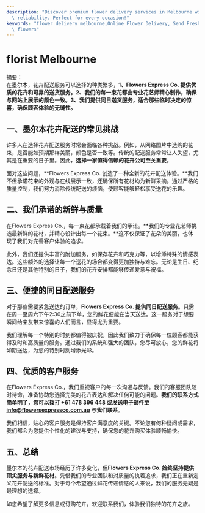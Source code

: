 ```yaml
---
description: "Discover premium flower delivery services in Melbourne with guaranteed quality and\
  \ reliability. Perfect for every occasion!"
keywords: "flower delivery melbourne,Online Flower Delivery, Send Fresh Flowers in Melbourne,melbourne\
  \ flowers"
---
```

# florist Melbourne

摘要：  
在墨尔本，花卉配送服务可以选择的种类繁多，**1、Flowers Express Co. 提供优质的花卉和可靠的送货服务。2、我们的每一束花都由专业花艺师精心制作，确保与网站上展示的颜色一致。3、我们提供同日送货服务，适合那些临时决定的惊喜，确保顾客体验的无缝性。** 

## 一、墨尔本花卉配送的常见挑战  

许多人在选择花卉配送服务时常会面临各种挑战。例如，从网络图片中选购的花束，是否能如预期那样美丽，颜色是否一致等。传统的配送服务常常让人失望，尤其是在重要的日子里。因此，**选择一家值得信赖的花卉公司至关重要**。 

面对这些问题，**Flowers Express Co. 创造了一种全新的花卉配送体验。**我们不但承诺花束的外观与在线展示一致，还确保所有花材均为新鲜采摘。通过严格的质量控制，我们努力消除传统配送的烦恼，使顾客能够轻松享受送花的乐趣。

## 二、我们承诺的新鲜与质量  

在Flowers Express Co.，每一束花都承载着我们的承诺。**我们的专业花艺师挑选最新鲜的花材，并精心设计出每一个花束。**这不仅保证了花朵的美丽，也体现了我们对完善客户体验的追求。

此外，我们还提供丰富的附加服务，如保存花卉和巧克力等，以增添特殊的情感表达。这些额外的选择让每一个送花的场合都变得更加独特与难忘。无论是生日、纪念日还是其他特别的日子，我们的花卉安排都能够传递爱意与祝福。

## 三、便捷的同日配送服务  

对于那些需要紧急送达的订单，**Flowers Express Co. 提供同日配送服务**。只需在周一至周六下午2:30之前下单，您的鲜花便能在当天送达。这一服务对于想要瞬间给亲友带来惊喜的人们而言，显得尤为重要。

我们理解每一个特别的时刻都值得被庆祝，因此我们致力于确保每一位顾客都能获得及时和高质量的服务。通过我们的系统和强大的团队，您尽可放心，您的鲜花将如期送达，为您的特别时刻增添光彩。

## 四、优质的客户服务  

在Flowers Express Co.，我们重视客户的每一次沟通与反馈。我们的客服团队随时待命，准备协助您选择完美的花卉表达和解决任何可能的问题。**我们的联系方式简单明了，您可以拨打 +61 478 396 448 或发送电子邮件至 info@flowersexpressco.com.au 与我们联系**。

我们相信，贴心的客户服务是保持客户满意度的关键。不论您有何种疑问或需求，我们都会为您提供个性化的建议与支持，确保您的花卉购买体验顺畅愉快。

## 五、总结  

墨尔本的花卉配送市场经历了许多变化，但**Flowers Express Co. 始终坚持提供顶尖服务与新鲜花材**。凭借我们的专业团队和对质量的执着追求，我们正在重新定义花卉配送的标准。对于每个希望通过鲜花传递情感的人来说，我们的服务无疑是最理想的选择。

如您希望了解更多信息或订购花卉，欢迎联系我们，体验我们独特的花卉之旅。
